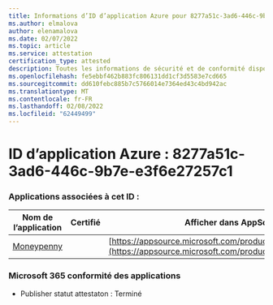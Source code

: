 ```yaml
---
title: Informations d’ID d’application Azure pour 8277a51c-3ad6-446c-9b7e-e3f6e27257c1
ms.author: elmalova
author: elenamalova
ms.date: 02/07/2022
ms.topic: article
ms.service: attestation
certification_type: attested
description: Toutes les informations de sécurité et de conformité disponibles pour 8277a51c-3ad6-446c-9b7e-e3f6e27257c1.
ms.openlocfilehash: fe5ebbf462b883fc806131dd1cf3d5583e7cd665
ms.sourcegitcommit: dd610febc885b7c5766014e7364ed43c4bd942ac
ms.translationtype: MT
ms.contentlocale: fr-FR
ms.lasthandoff: 02/08/2022
ms.locfileid: "62449499"
---
```

# <a name="azure-app-id-8277a51c-3ad6-446c-9b7e-e3f6e27257c1"></a>ID d’application Azure : 8277a51c-3ad6-446c-9b7e-e3f6e27257c1


### <a name="apps-associated-with-this-id"></a>Applications associées à cet ID :
| **Nom de l’application** | **Certifié** | **Afficher dans AppSource** |
|--------------|---------------|-----------------------|
| [Moneypenny](https://docs.microsoft.com/microsoft-365-app-certification/forward/WA200003396) |  | [https://appsource.microsoft.com/product/office/WA200003396](https://appsource.microsoft.com/product/office/WA200003396) |

### <a name="microsoft-365-app-compliance-status"></a>Microsoft 365 conformité des applications
- Publisher statut attestaton : Terminé
